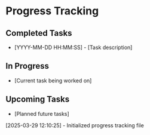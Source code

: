 # Progress Tracking

## Completed Tasks
- [YYYY-MM-DD HH:MM:SS] - [Task description]

## In Progress
- [Current task being worked on]

## Upcoming Tasks
- [Planned future tasks]

[2025-03-29 12:10:25] - Initialized progress tracking file
